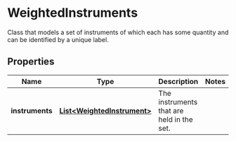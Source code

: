 

# WeightedInstruments

Class that models a set of instruments of which each has some quantity and can be identified by a unique label.

## Properties

Name | Type | Description | Notes
------------ | ------------- | ------------- | -------------
**instruments** | [**List&lt;WeightedInstrument&gt;**](WeightedInstrument.md) | The instruments that are held in the set. | 



